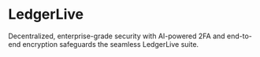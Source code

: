 # LedgerLive
Decentralized, enterprise-grade security with AI-powered 2FA and end-to-end encryption safeguards the seamless LedgerLive suite.
